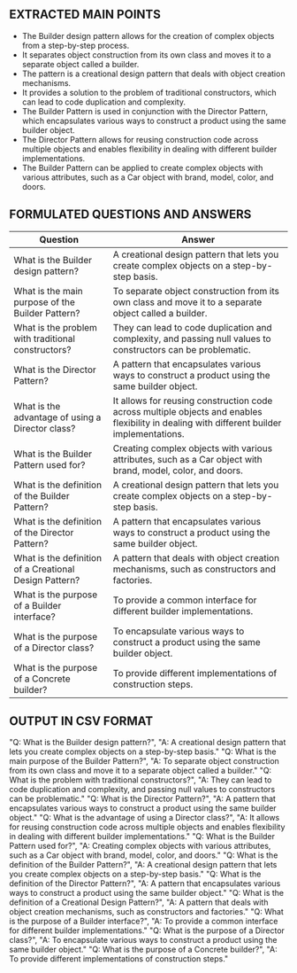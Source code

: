 ## EXTRACTED MAIN POINTS

* The Builder design pattern allows for the creation of complex objects from a step-by-step process.
* It separates object construction from its own class and moves it to a separate object called a builder.
* The pattern is a creational design pattern that deals with object creation mechanisms.
* It provides a solution to the problem of traditional constructors, which can lead to code duplication and complexity.
* The Builder Pattern is used in conjunction with the Director Pattern, which encapsulates various ways to construct a product using the same builder object.
* The Director Pattern allows for reusing construction code across multiple objects and enables flexibility in dealing with different builder implementations.
* The Builder Pattern can be applied to create complex objects with various attributes, such as a Car object with brand, model, color, and doors.

## FORMULATED QUESTIONS AND ANSWERS

| Question | Answer |
| --- | --- |
| What is the Builder design pattern? | A creational design pattern that lets you create complex objects on a step-by-step basis. |
| What is the main purpose of the Builder Pattern? | To separate object construction from its own class and move it to a separate object called a builder. |
| What is the problem with traditional constructors? | They can lead to code duplication and complexity, and passing null values to constructors can be problematic. |
| What is the Director Pattern? | A pattern that encapsulates various ways to construct a product using the same builder object. |
| What is the advantage of using a Director class? | It allows for reusing construction code across multiple objects and enables flexibility in dealing with different builder implementations. |
| What is the Builder Pattern used for? | Creating complex objects with various attributes, such as a Car object with brand, model, color, and doors. |
| What is the definition of the Builder Pattern? | A creational design pattern that lets you create complex objects on a step-by-step basis. |
| What is the definition of the Director Pattern? | A pattern that encapsulates various ways to construct a product using the same builder object. |
| What is the definition of a Creational Design Pattern? | A pattern that deals with object creation mechanisms, such as constructors and factories. |
| What is the purpose of a Builder interface? | To provide a common interface for different builder implementations. |
| What is the purpose of a Director class? | To encapsulate various ways to construct a product using the same builder object. |
| What is the purpose of a Concrete builder? | To provide different implementations of construction steps. |

## OUTPUT IN CSV FORMAT

"Q: What is the Builder design pattern?", "A: A creational design pattern that lets you create complex objects on a step-by-step basis."
"Q: What is the main purpose of the Builder Pattern?", "A: To separate object construction from its own class and move it to a separate object called a builder."
"Q: What is the problem with traditional constructors?", "A: They can lead to code duplication and complexity, and passing null values to constructors can be problematic."
"Q: What is the Director Pattern?", "A: A pattern that encapsulates various ways to construct a product using the same builder object."
"Q: What is the advantage of using a Director class?", "A: It allows for reusing construction code across multiple objects and enables flexibility in dealing with different builder implementations."
"Q: What is the Builder Pattern used for?", "A: Creating complex objects with various attributes, such as a Car object with brand, model, color, and doors."
"Q: What is the definition of the Builder Pattern?", "A: A creational design pattern that lets you create complex objects on a step-by-step basis."
"Q: What is the definition of the Director Pattern?", "A: A pattern that encapsulates various ways to construct a product using the same builder object."
"Q: What is the definition of a Creational Design Pattern?", "A: A pattern that deals with object creation mechanisms, such as constructors and factories."
"Q: What is the purpose of a Builder interface?", "A: To provide a common interface for different builder implementations."
"Q: What is the purpose of a Director class?", "A: To encapsulate various ways to construct a product using the same builder object."
"Q: What is the purpose of a Concrete builder?", "A: To provide different implementations of construction steps."
